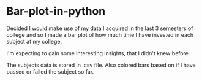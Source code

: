 # Bar-plot-in-python

Decided I would make use of my data I acquired in the last 3 semesters of college and
so I made a bar plot of how much time I have invested in each subject at my college.

I'm expecting to gain some interesting insights, that I didn't knew before. 

The subjects data is stored in .csv file.
Also colored bars based on if I have passed or failed the subject so far.
